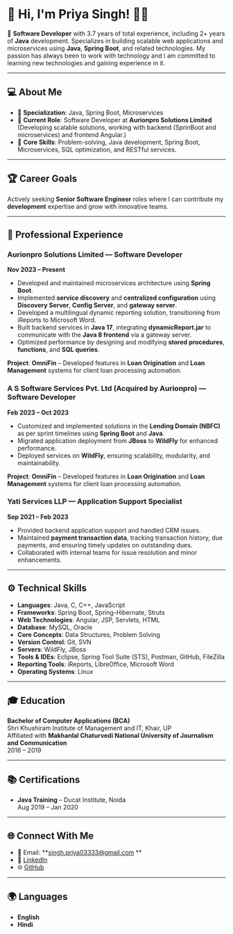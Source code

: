 # 👋 Hi, I'm Priya Singh! 👩‍💻

🚀 **Software Developer** with 3.7 years of total experience, including 2+ years of **Java** development. 
Specializes in building scalable web applications and microservices using **Java**, **Spring Boot**, and related technologies. 
My passion has always been to work with technology and I am committed to learning new technologies and gaining experience in it.

---

## 💻 About Me

- 🎯 **Specialization**: Java, Spring Boot, Microservices
- 🏢 **Current Role**: Software Developer at **Aurionpro Solutions Limited** (Developing scalable solutions, working with backend (SprinBoot and microservices) and frontend Angular.)
- 🔧 **Core Skills**: Problem-solving, Java development, Spring Boot, Microservices, SQL optimization, and RESTful services.

---

## 🏆 Career Goals

Actively seeking **Senior Software Engineer** roles where I can contribute my **development** expertise and grow with innovative teams.

---

## 💼 Professional Experience

### **Aurionpro Solutions Limited** — Software Developer  
**Nov 2023 – Present**
- Developed and maintained microservices architecture using **Spring Boot**.
- Implemented **service discovery** and **centralized configuration** using **Discovery Server**, **Config Server**, and **gateway server**.
- Developed a multilingual dynamic reporting solution, transitioning from iReports to Microsoft Word.
- Built backend services in **Java 17**, integrating **dynamicReport.jar** to communicate with the **Java 8 frontend** via a gateway server.
- Optimized performance by designing and modifying **stored procedures**, **functions**, and **SQL queries**.
  
**Project**: **OmniFin** – Developed features in **Loan Origination** and **Loan Management** systems for client loan processing automation.

### **A S Software Services Pvt. Ltd** (Acquired by Aurionpro) — Software Developer  
**Feb 2023 – Oct 2023**
- Customized and implemented solutions in the **Lending Domain (NBFC)** as per sprint timelines using **Spring Boot** and **Java**.
- Migrated application deployment from **JBoss** to **WildFly** for enhanced performance.
- Deployed services on **WildFly**, ensuring scalability, modularity, and maintainability.

**Project**: **OmniFin** – Developed features in **Loan Origination** and **Loan Management** systems for client loan processing automation.

### **Yati Services LLP** — Application Support Specialist  
**Sep 2021 – Feb 2023**
- Provided backend application support and handled CRM issues.
- Maintained **payment transaction data**, tracking transaction history, due payments, and ensuring timely updates on outstanding dues.
- Collaborated with internal teams for issue resolution and minor enhancements.

---

## ⚙️ Technical Skills

- **Languages**: Java, C, C++, JavaScript
- **Frameworks**: Spring Boot, Spring-Hibernate, Struts
- **Web Technologies**: Angular, JSP, Servlets, HTML
- **Database**: MySQL, Oracle
- **Core Concepts**: Data Structures, Problem Solving
- **Version Control**: Git, SVN
- **Servers**: WildFly, JBoss
- **Tools & IDEs**: Eclipse, Spring Tool Suite (STS), Postman, GitHub, FileZilla
- **Reporting Tools**: iReports, LibreOffice, Microsoft Word
- **Operating Systems**: Linux

---

## 🎓 Education

**Bachelor of Computer Applications (BCA)**  
Shri Khushiram Institute of Management and IT, Khair, UP  
Affiliated with **Makhanlal Chaturvedi National University of Journalism and Communication**  
2016 – 2019

---

## 📚 Certifications

- **Java Training** – Ducat Institute, Noida  
  Aug 2019 – Jan 2020

---

## 🌐 Connect With Me

- 📧 Email: **singh.priya03333@gmail.com **
- 🔗 [LinkedIn](https://www.linkedin.com/in/priya-singh-581123341)  
- 🌐 [GitHub](https://github.com/Priya-Singh333)

---

## 🌍 Languages

- **English**
- **Hindi**

